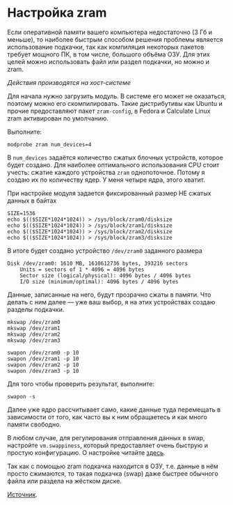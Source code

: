 # Настройка zram

Если оперативной памяти вашего компьютера недостаточно (3 Гб и меньше), то наиболее быстрым способом решения проблемы является использование подкачки, так как компиляция некоторых пакетов требует мощного ПК, в том числе, большого объёма ОЗУ. Для этих целей можно использовать файл или раздел подкачки, но можно и zram.

_Действия производятся на хост-системе_

Для начала нужно загрузить модуль. В системе его может не оказаться, поэтому можно его скомпилировать. Такие дистрибутивы как Ubuntu и прочие предоставляют пакет `zram-config`, в Fedora и Calculate Linux zram активирован по умолчанию.

Выполните:

```
modprobe zram num_devices=4
```

В `num_devices` задаётся количество сжатых блочных устройств, которое будет создано.
Для наиболее оптимального использования CPU стоит учесть: сжатие каждого устройства `zram` однопоточное. Потому я создаю их по количеству ядер. У меня четыре ядра, этого хватит.

При настройке модуля задается фиксированный размер НЕ сжатых данных в байтах

```
SIZE=1536
echo $(($SIZE*1024*1024)) > /sys/block/zram0/disksize
echo $(($SIZE*1024*1024)) > /sys/block/zram1/disksize
echo $(($SIZE*1024*1024)) > /sys/block/zram2/disksize
echo $(($SIZE*1024*1024)) > /sys/block/zram3/disksize
```

В итоге будет создано устройство `/dev/zram0` заданного размера

```
Disk /dev/zram0: 1610 MB, 1610612736 bytes, 393216 sectors
    Units = sectors of 1 * 4096 = 4096 bytes
    Sector size (logical/physical): 4096 bytes / 4096 bytes
    I/O size (minimum/optimal): 4096 bytes / 4096 bytes
```

Данные, записанные на него, будут прозрачно сжаты в памяти. Что делать с ним далее — уже ваш выбор, я на этих устройствах создаю разделы подкачки.

```
mkswap /dev/zram0
mkswap /dev/zram1
mkswap /dev/zram2
mkswap /dev/zram3

swapon /dev/zram0 -p 10
swapon /dev/zram1 -p 10
swapon /dev/zram2 -p 10
swapon /dev/zram3 -p 10
```

Для того чтобы проверить результат, выполните:

```
swapon -s
```

Далее уже ядро рассчитывает само, какие данные туда перемещать в зависимости от того, как часто вы к ним обращаетесь и как много памяти свободно.

В любом случае, для регулирования отправления данных в swap, настройте `vm.swappiness`, который предоставляет очень быструю и простую конфигурацию. О настройке читайте [здесь](additional/swap).

Так как с помощью zram подкачка находится в ОЗУ, т.е. данные в нём просто сжимаются, то такая подкачка (swap) даже быстрее обычного файла или раздела на жёстком диске.

[Источник](https://m.habr.com/ru/post/172137/).
